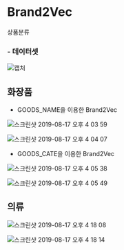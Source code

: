 # Brand2Vec
상품분류
### - 데이터셋
![캡처](https://user-images.githubusercontent.com/40457277/63262743-c1f44a80-c2c1-11e9-9f2e-82fb76addef2.png)
## 화장품
- GOODS_NAME을 이용한 Brand2Vec

![스크린샷 2019-08-17 오후 4 03 59](https://user-images.githubusercontent.com/40457277/63207882-b873b280-c108-11e9-9c90-5770f2e5193b.png)

![스크린샷 2019-08-17 오후 4 04 07](https://user-images.githubusercontent.com/40457277/63207885-c32e4780-c108-11e9-85d9-7cdb7eb67a09.png)

- GOODS_CATE을 이용한 Brand2Vec

![스크린샷 2019-08-17 오후 4 05 38](https://user-images.githubusercontent.com/40457277/63208011-42704b00-c10a-11e9-9db8-cd66fb39a76d.png)

![스크린샷 2019-08-17 오후 4 05 49](https://user-images.githubusercontent.com/40457277/63208012-4d2ae000-c10a-11e9-90b3-92577e1bdaa5.png)
## 의류
![스크린샷 2019-08-17 오후 4 18 08](https://user-images.githubusercontent.com/40457277/63208058-e2c66f80-c10a-11e9-87d7-614d7282bd2f.png)


![스크린샷 2019-08-17 오후 4 18 14](https://user-images.githubusercontent.com/40457277/63208052-bf032980-c10a-11e9-8f3d-e0ac3fda7ae3.png)
